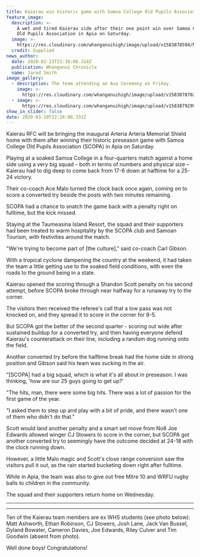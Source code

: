 ```yaml
---
title: Kaierau win historic game with Samoa College Old Pupils Association in Apia
feature_image:
  description: >-
    A wet and tired Kaierau side after their one point win over Samoa College
    Old Pupils Association in Apia on Saturday.
  image: >-
    https://res.cloudinary.com/whanganuihigh/image/upload/v1583878594/News/Kaierau-in-Samoa.-Chron-24.2.20.-Photo-supplied.jpg
  credit: Supplied
news_author:
  date: 2020-02-23T22:16:08.314Z
  publication: Whanganui Chronicle
  name: Jared Smith
image_gallery:
  - description: The team attending an Ava Ceremony on Friday.
    image: >-
      https://res.cloudinary.com/whanganuihigh/image/upload/v1583878702/News/Kaierau_in_Samoa_at_Ava_Ceremony._Chron_24.2.20._Photo_supplied.jpg
  - image: >-
      https://res.cloudinary.com/whanganuihigh/image/upload/v1583879299/News/Kaierau_.snip_of_with_boys_names.png
show_in_slider: false
date: 2020-03-10T22:16:08.331Z
---
```

Kaierau RFC will be bringing the inaugural Arteria Arteria Memorial Shield home with them after winning their historic preseason game with Samoa College Old Pupils Association (SCOPA) in Apia on Saturday.

Playing at a soaked Samoa College in a four-quarters match against a home side using a very big squad – both in terms of numbers and physical size – Kaierau had to dig deep to come back from 17-8 down at halftime for a 25-24 victory.

Their co-coach Ace Malo turned the clock back once again, coming on to score a converted try beside the posts with two minutes remaining.

SCOPA had a chance to snatch the game back with a penalty right on fulltime, but the kick missed.

Staying at the Taumeasina Island Resort, the squad and their supporters had been treated to warm hospitality by the SCOPA club and Samoan Tourism, with festivities around the match.

"We're trying to become part of [the culture]," said co-coach Carl Gibson.

With a tropical cyclone dampening the country at the weekend, it had taken the team a little getting use to the soaked field conditions, with even the roads to the ground being in a state.

Kaierau opened the scoring through a Shandon Scott penalty on his second attempt, before SCOPA broke through near halfway for a runaway try to the corner.

The visitors then received the referee's call that a low pass was not knocked on, and they spread it to score in the corner for 8-5.

But SCOPA got the better of the second quarter - scoring out wide after sustained buildup for a converted try, and then having everyone defend Kaierau's counterattack on their line, including a random dog running onto the field.

Another converted try before the halftime break had the home side in strong position and Gibson said his team was sucking in the air.

"[SCOPA] had a big squad, which is what it's all about in preseason. I was thinking, 'how are our 25 guys going to get up?'

"The hits, man, there were some big hits. There was a lot of passion for the first game of the year.

"I asked them to step up and play with a bit of pride, and there wasn't one of them who didn't do that."

Scott would land another penalty and a smart set move from No8 Joe Edwards allowed winger CJ Stowers to score in the corner, but SCOPA got another converted try to seemingly have the outcome decided at 24-18 with the clock running down.

However, a little Malo magic and Scott's close range conversion saw the visitors pull it out, as the rain started bucketing down right after fulltime.

While in Apia, the team was also to give out free Mitre 10 and WRFU rugby balls to children in the community.

The squad and their supporters return home on Wednesday.

---
---

Ten of the Kaierau team members are ex WHS students (see photo below):  
Matt Ashworth, Ethan Robinson, CJ Stowers, Josh Lane, Jack Van Bussel, Dyland Bowater, Cameron Davies, Joe Edwards, Riley Culver and Tim Goodwin (absent from photo).  

Well done boys!  Congratulations!

